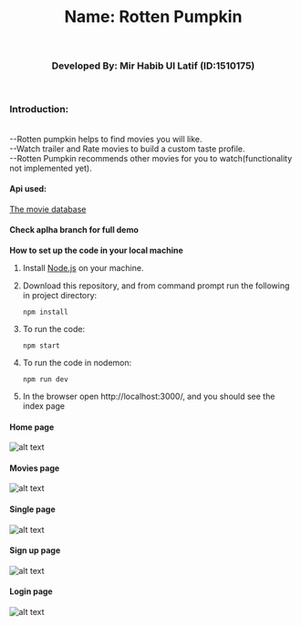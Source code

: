 <div align="center">
<h1>Name: Rotten Pumpkin</h1><br>
<h3>Developed By: Mir Habib Ul Latif (ID:1510175)</h3><br>
</div>

<h3>Introduction: </h3>
<br>
--Rotten pumpkin helps to find movies you will like.<br>
--Watch trailer and Rate movies to build a custom taste profile.<br>
--Rotten Pumpkin recommends other movies for you to watch(functionality not implemented yet).<br>

#### Api used:

[The movie database](https://www.themoviedb.org/)

#### Check aplha branch for full demo

**How to set up the code in your local machine**

1. Install [Node.js](https://nodejs.org/en/download/) on your machine.

2) Download this repository, and from command prompt run the following in project directory:

   `npm install`

3. To run the code:

   `npm start`

4) To run the code in nodemon:

   `npm run dev`

5) In the browser open http://localhost:3000/, and you should see the index page

#### Home page

![alt text](https://github.com/mirsahib/Rotten-Pumpkin/blob/master/images/index.jpeg)

#### Movies page

![alt text](https://github.com/mirsahib/Rotten-Pumpkin/blob/master/images/movies.jpeg)

#### Single page

![alt text](https://github.com/mirsahib/Rotten-Pumpkin/blob/master/images/single.jpeg)

#### Sign up page

![alt text](https://github.com/mirsahib/Rotten-Pumpkin/blob/master/images/signup.png)

#### Login page

![alt text](https://github.com/mirsahib/Rotten-Pumpkin/blob/master/images/login.png)
